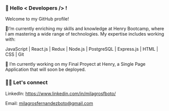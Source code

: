 ### 👋 Hello < Developers /> !

Welcome to my GitHub profile!

🌱I’m currently enriching my skills and knowledge at Henry Bootcamp, where I am mastering a wide range of technologies. My expertise includes working with:

JavaScript | React.js | Redux | Node.js | PostgreSQL | Express.js | HTML | CSS | Git

🔭 I’m currently working on my Final Proyect at Henry, a Single Page Application that will soon be deployed. 

### 👨‍💻 Let's connect
LinkedIn: https://www.linkedin.com/in/milagrosfboto/

Email: milagrosfernandezboto@gmail.com
